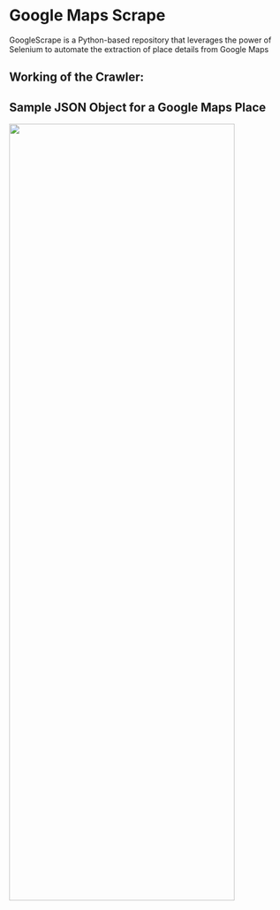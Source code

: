 # Google Maps Scrape
GoogleScrape is a Python-based repository that leverages the power of Selenium to automate the extraction of place details from Google Maps

## Working of the Crawler:


## Sample JSON Object for a Google Maps Place
<img style="width:90%; height:60%;" src="https://i.ibb.co/L1n9cZC/temp-Google-Serp-v2-json.png" />
